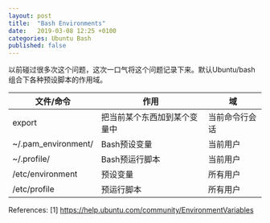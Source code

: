 ```yaml
---
layout: post
title:  "Bash Environments"
date:   2019-03-08 12:25 +0100
categories: Ubuntu Bash
published: false
---
```


以前碰过很多次这个问题，这次一口气将这个问题记录下来。默认Ubuntu/bash组合下各种预设脚本的作用域。

|文件/命令|作用|域|
|---|---|---|
|export|把当前某个东西加到某个变量中|当前命令行会话|
|~/.pam_environment/|Bash预设变量|当前用户|
|~/.profile/|Bash预运行脚本|当前用户|
|/etc/environment|预设变量|所有用户|
|/etc/profile|预运行脚本|所有用户|



References:
[1] https://help.ubuntu.com/community/EnvironmentVariables
